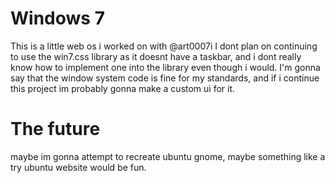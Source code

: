 # Windows 7
This is a little web os i worked on with @art0007i
I dont plan on continuing to use the win7.css library as it doesnt have a taskbar, and i dont really know how to implement one into the library even though i would.
I'm gonna say that the window system code is fine for my standards, and if i continue this project im probably gonna make a custom ui for it.

# The future
maybe im gonna attempt to recreate ubuntu gnome, maybe something like a try ubuntu website would be fun.
